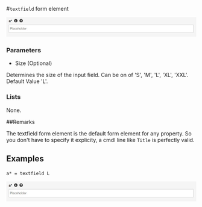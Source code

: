 #`textfield` form element

![a* = textfield L](https://raw.githubusercontent.com/nhagemann/anycontent-cmdl-docs/master/formelement/textfield.jpg)


### Parameters

* Size (Optional)

Determines the size of the input field. Can be on of 'S', 'M', 'L', 'XL', 'XXL'. Default Value 'L'.

### Lists

None.

##Remarks

The textfield form element is the default form element for any property. So you don't have to specify it explicity, a cmdl line like `Title` is perfectly valid.

## Examples

`a* = textfield L`

![a* = textfield L](https://raw.githubusercontent.com/nhagemann/anycontent-cmdl-docs/master/formelement/textfield.jpg)


